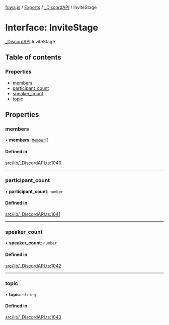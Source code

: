 [fuwa.js](../README.md) / [Exports](../modules.md) / [\_DiscordAPI](../modules/_DiscordAPI.md) / InviteStage

# Interface: InviteStage

[_DiscordAPI](../modules/_DiscordAPI.md).InviteStage

## Table of contents

### Properties

- [members](_DiscordAPI.InviteStage.md#members)
- [participant\_count](_DiscordAPI.InviteStage.md#participant_count)
- [speaker\_count](_DiscordAPI.InviteStage.md#speaker_count)
- [topic](_DiscordAPI.InviteStage.md#topic)

## Properties

### members

• **members**: [`Member`](_DiscordAPI.Member.md)[]

#### Defined in

[src/lib/_DiscordAPI.ts:1040](https://github.com/Fuwajs/Fuwa.js/blob/d4e1de5/src/lib/_DiscordAPI.ts#L1040)

___

### participant\_count

• **participant\_count**: `number`

#### Defined in

[src/lib/_DiscordAPI.ts:1041](https://github.com/Fuwajs/Fuwa.js/blob/d4e1de5/src/lib/_DiscordAPI.ts#L1041)

___

### speaker\_count

• **speaker\_count**: `number`

#### Defined in

[src/lib/_DiscordAPI.ts:1042](https://github.com/Fuwajs/Fuwa.js/blob/d4e1de5/src/lib/_DiscordAPI.ts#L1042)

___

### topic

• **topic**: `string`

#### Defined in

[src/lib/_DiscordAPI.ts:1043](https://github.com/Fuwajs/Fuwa.js/blob/d4e1de5/src/lib/_DiscordAPI.ts#L1043)
